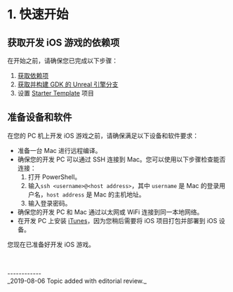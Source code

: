 

# 1. 快速开始

## 获取开发 iOS 游戏的依赖项

在开始之前，请确保您已完成以下步骤：

1. [获取依赖项](https://docs.improbable.io/unreal/latest/content/get-started/dependencies)
2. [获取并构建 GDK 的 Unreal 引擎分支](https://docs.improbable.io/unreal/latest/content/get-started/build-unreal-fork)
3. 设置 [Starter Template](https://docs.improbable.io/unreal/latest/content/get-started/gdk-template) 项目

## 准备设备和软件

在您的 PC 机上开发 iOS 游戏之前，请确保满足以下设备和软件要求：

- 准备一台 Mac 进行远程编译。
- 确保您的开发 PC 可以通过 SSH 连接到 Mac。您可以使用以下步骤检查能否连接：
  1. 打开 PowerShell。
  2. 输入`ssh <username>@<host address>`，其中 `username` 是 Mac 的登录用户名，`host address` 是 Mac 的主机地址。
  3. 输入登录密码。
- 确保您的开发 PC 和 Mac 通过以太网或 WiFi 连接到同一本地网络。
- 在开发 PC 上安装 [iTunes](http://www.apple.com/itunes/)，因为您稍后需要将 iOS 项目打包并部署到 iOS 设备。

您现在已准备好开发 iOS 游戏。

<br/>
<br/>------------<br/>
_2019-08-06 Topic added with editorial review._
